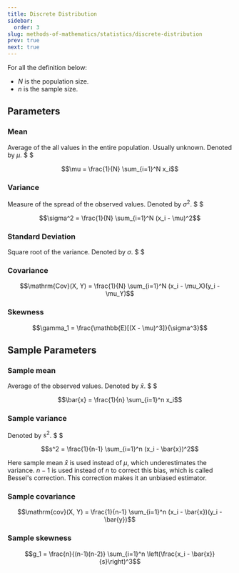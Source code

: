 ```yaml
---
title: Discrete Distribution
sidebar:
  order: 3
slug: methods-of-mathematics/statistics/discrete-distribution
prev: true
next: true
---
```


For all the definition below:
- $N$ is the population size.
- $n$ is the sample size.

## Parameters

### Mean

Average of the all values in the entire population. Usually unknown. Denoted by $\mu$. $ $

```math
\mu = \frac{1}{N} \sum_{i=1}^N x_i
```

### Variance

Measure of the spread of the observed values. Denoted by $\sigma^2$. $ $

```math
\sigma^2 = \frac{1}{N} \sum_{i=1}^N (x_i - \mu)^2
```

### Standard Deviation

Square root of the variance. Denoted by $\sigma$. $ $

### Covariance

```math
\mathrm{Cov}(X, Y) = \frac{1}{N} \sum_{i=1}^N (x_i - \mu_X)(y_i - \mu_Y)
```

### Skewness

```math
\gamma_1 = \frac{\mathbb{E}[(X - \mu)^3]}{\sigma^3}
```

## Sample Parameters

### Sample mean

Average of the observed values. Denoted by $\bar{x}$. $ $

```math
\bar{x} = \frac{1}{n} \sum_{i=1}^n x_i
```

### Sample variance

Denoted by $s^2$. $ $

```math
s^2 = \frac{1}{n-1} \sum_{i=1}^n (x_i - \bar{x})^2
```

Here sample mean $\bar{x}$ is used instead of $\mu$, which underestimates the variance. $n-1$ is used instead of $n$ to correct this bias, which is called Bessel's correction. This correction makes it an unbiased estimator.

### Sample covariance

```math
\mathrm{cov}(X, Y) = \frac{1}{n-1} \sum_{i=1}^n (x_i - \bar{x})(y_i - \bar{y})
```

### Sample skewness
```math
g_1 = \frac{n}{(n-1)(n-2)} \sum_{i=1}^n \left(\frac{x_i - \bar{x}}{s}\right)^3
```
